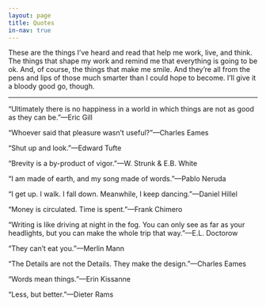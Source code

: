 ```yaml
---
layout: page
title: Quotes
in-nav: true
---
```


These are the things I’ve heard and read that help me work, live, and think. The things that shape my work and remind me that everything is going to be ok. And, of course, the things that make me smile. And they’re all from the pens and lips of those much smarter than I could hope to become. I’ll give it a bloody good go, though.

* * *


“Ultimately there is no happiness in a world in which things are not as good as they can be.”—<span class="caps">Eric Gill</span>

“Whoever said that pleasure wasn’t useful?”—<span class="caps">Charles Eames</span>

“Shut up and look.”—<span class="caps">Edward Tufte</span>

“Brevity is a by-product of vigor.”—<span class="caps">W. Strunk & E.B. White</span>

“I am made of earth, and my song made of words.”—<span class="caps">Pablo Neruda</span>

“I get up. I walk. I fall down. Meanwhile, I keep dancing.”—<span class="caps">Daniel Hillel</span>

“Money is circulated. Time is spent.”—<span class="caps">Frank Chimero</span>

“Writing is like driving at night in the fog. You can only see as far as your headlights, but you can make the whole trip that way.”—<span class="caps">E.L. Doctorow</span>

“They can’t eat you.”—<span class="caps">Merlin Mann</span>

“The Details are not the Details. They make the design.”—<span class="caps">Charles Eames</span>

“Words mean things.”—<span class="caps">Erin Kissanne</span>

“Less, but better.”—<span class="caps">Dieter Rams</span>
